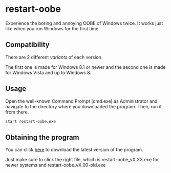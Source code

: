 # restart-oobe

Experience the boring and annoying OOBE of Windows twice.
It works just like when you run Windows for the first time.

## Compatibility

There are 2 different *variants* of each version.

The first one is made for Windows 8.1 or newer and the second one is made for Windows Vista and up to Windows 8.

## Usage

Open the well-known Command Prompt (cmd.exe) as Administrator and navigate to the directory where you downloaded the program.
Then, run it from there.

```bash
start restart-oobe.exe
```

## Obtaining the program

You can click [here](https://github.com/KneesDev/restart-oobe/releases) to download the latest version of the program.

Just make sure to click the right file, which is restart-oobe_vX.XX.exe for newer systems and restart-oobe_vX.00-old.exe
